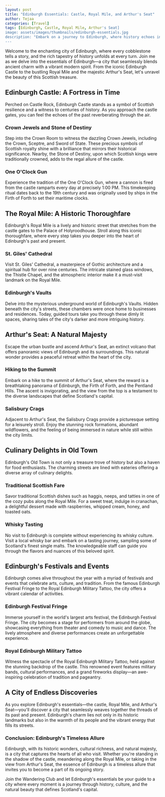 ```yaml
---
layout: post
title: "Edinburgh Essentials: Castle, Royal Mile, and Arthur's Seat"
author: Tejaa
categories: [Travel]
tags: [Edinburgh, Castle, Royal Mile, Arthur's Seat]
image: assets/images/thumbnails/edinburgh-essentials.jpg
description: "Embark on a journey to Edinburgh, where history echoes in the stones of its castle, the Royal Mile comes alive with stories, and Arthur's Seat offers panoramic views of this Scottish gem. Join Tejaa as she explores the essentials that make Edinburgh a must-visit destination."
---
```


Welcome to the enchanting city of Edinburgh, where every cobblestone tells a story, and the rich tapestry of history unfolds at every turn. Join me as we delve into the essentials of Edinburgh—a city that seamlessly blends ancient charm with a vibrant modern spirit. From the iconic Edinburgh Castle to the bustling Royal Mile and the majestic Arthur's Seat, let's unravel the beauty of this Scottish treasure.

## Edinburgh Castle: A Fortress in Time

Perched on Castle Rock, Edinburgh Castle stands as a symbol of Scottish resilience and a witness to centuries of history. As you approach the castle gates, you can feel the echoes of the past reverberating through the air.

### Crown Jewels and Stone of Destiny

Step into the Crown Room to witness the dazzling Crown Jewels, including the Crown, Sceptre, and Sword of State. These precious symbols of Scottish royalty shine with a brilliance that mirrors their historical significance. Nearby, the Stone of Destiny, upon which Scottish kings were traditionally crowned, adds to the regal allure of the castle.

### One O'Clock Gun

Experience the tradition of the One O'Clock Gun, where a cannon is fired from the castle ramparts every day at precisely 1:00 PM. This timekeeping ritual dates back to the 19th century and was originally used by ships in the Firth of Forth to set their maritime clocks.

## The Royal Mile: A Historic Thoroughfare

Edinburgh's Royal Mile is a lively and historic street that stretches from the castle gates to the Palace of Holyroodhouse. Stroll along this iconic thoroughfare, where every step takes you deeper into the heart of Edinburgh's past and present.

### St. Giles' Cathedral

Visit St. Giles' Cathedral, a masterpiece of Gothic architecture and a spiritual hub for over nine centuries. The intricate stained glass windows, the Thistle Chapel, and the atmospheric interior make it a must-visit landmark on the Royal Mile.

### Edinburgh's Vaults

Delve into the mysterious underground world of Edinburgh's Vaults. Hidden beneath the city's streets, these chambers were once home to businesses and residences. Today, guided tours take you through these dimly lit spaces, sharing tales of the city's darker and more intriguing history.

## Arthur's Seat: A Natural Majesty

Escape the urban bustle and ascend Arthur's Seat, an extinct volcano that offers panoramic views of Edinburgh and its surroundings. This natural wonder provides a peaceful retreat within the heart of the city.

### Hiking to the Summit

Embark on a hike to the summit of Arthur's Seat, where the reward is a breathtaking panorama of Edinburgh, the Firth of Forth, and the Pentland Hills. The ascent is invigorating, and the view from the top is a testament to the diverse landscapes that define Scotland's capital.

### Salisbury Crags

Adjacent to Arthur's Seat, the Salisbury Crags provide a picturesque setting for a leisurely stroll. Enjoy the stunning rock formations, abundant wildflowers, and the feeling of being immersed in nature while still within the city limits.

## Culinary Delights in Old Town

Edinburgh's Old Town is not only a treasure trove of history but also a haven for food enthusiasts. The charming streets are lined with eateries offering a diverse array of culinary delights.

### Traditional Scottish Fare

Savor traditional Scottish dishes such as haggis, neeps, and tatties in one of the cozy pubs along the Royal Mile. For a sweet treat, indulge in cranachan, a delightful dessert made with raspberries, whipped cream, honey, and toasted oats.

### Whisky Tasting

No visit to Edinburgh is complete without experiencing its whisky culture. Visit a local whisky bar and embark on a tasting journey, sampling some of Scotland's finest single malts. The knowledgeable staff can guide you through the flavors and nuances of this beloved spirit.

## Edinburgh's Festivals and Events

Edinburgh comes alive throughout the year with a myriad of festivals and events that celebrate arts, culture, and tradition. From the famous Edinburgh Festival Fringe to the Royal Edinburgh Military Tattoo, the city offers a vibrant calendar of activities.

### Edinburgh Festival Fringe

Immerse yourself in the world's largest arts festival, the Edinburgh Festival Fringe. The city becomes a stage for performers from around the globe, showcasing everything from theater and comedy to music and dance. The lively atmosphere and diverse performances create an unforgettable experience.

### Royal Edinburgh Military Tattoo

Witness the spectacle of the Royal Edinburgh Military Tattoo, held against the stunning backdrop of the castle. This renowned event features military bands, cultural performances, and a grand fireworks display—an awe-inspiring celebration of tradition and pageantry.

## A City of Endless Discoveries

As you explore Edinburgh's essentials—the castle, Royal Mile, and Arthur's Seat—you'll discover a city that seamlessly weaves together the threads of its past and present. Edinburgh's charm lies not only in its historic landmarks but also in the warmth of its people and the vibrant energy that fills its streets.

### Conclusion: Edinburgh's Timeless Allure

Edinburgh, with its historic wonders, cultural richness, and natural majesty, is a city that captures the hearts of all who visit. Whether you're standing in the shadow of the castle, meandering along the Royal Mile, or taking in the view from Arthur's Seat, the essence of Edinburgh is a timeless allure that invites you to become a part of its ongoing story.

Join the Wandering Club and let Edinburgh's essentials be your guide to a city where every moment is a journey through history, culture, and the natural beauty that defines Scotland's capital.
